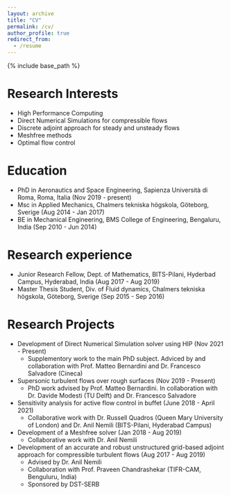 ```yaml
---
layout: archive
title: "CV"
permalink: /cv/
author_profile: true
redirect_from:
  - /resume
---
```


{% include base_path %}

Research Interests
======
* High Performance Computing
* Direct Numerical Simulations for compressible flows
* Discrete adjoint approach for steady and unsteady flows
* Meshfree methods
* Optimal flow control


Education
======
* PhD in Aeronautics and Space Engineering, Sapienza Università di Roma, Roma, Italia (Nov 2019 - present)
* Msc in Applied Mechanics, Chalmers tekniska högskola, Göteborg, Sverige (Aug 2014 - Jan 2017)
* BE in Mechanical Engineering, BMS College of Engineering, Bengaluru, India (Sep 2010 - Jun 2014)


Research experience
======
* Junior Research Fellow, Dept. of Mathematics, BITS-Pilani, Hyderbad Campus, Hyderabad, India (Aug 2017 - Aug 2019)
* Master Thesis Student, Div. of Fluid dynamics, Chalmers tekniska högskola, Göteborg, Sverige (Sep 2015 - Sep 2016)

Research Projects
======
* Development of Direct Numerical Simulation solver using HIP (Nov 2021 - Present)
  * Supplementory work to the main PhD subject. Adviced by and collaboration with Prof. Matteo Bernardini and Dr. Francesco Salvadore (Cineca)
* Supersonic turbulent flows over rough surfaces (Nov 2019 - Present)
  * PhD work advised by Prof. Matteo Bernardini. In collaboration with Dr. Davide Modesti (TU Delft) and Dr. Francesco Salvadore
* Sensitivity analysis for active flow control in buffet (June 2018 - April 2021)
  * Collaborative work with Dr. Russell Quadros (Queen Mary University of London) and Dr. Anil Nemili (BITS-Pilani, Hyderabad Campus)
* Development of a Meshfree solver (Jan 2018 - Aug 2019)
  * Collaborative work with Dr. Anil Nemili
* Development of an accurate and robust unstructured grid-based adjoint approach for compressible turbulent flows (Aug 2017 - Aug 2019)
  * Advised by Dr. Anil Nemili
  * Collaboration with Prof. Praveen Chandrashekar (TIFR-CAM, Benguluru, India)
  * Sponsored by DST-SERB 
